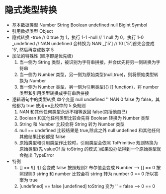 # 隐式类型转换

- 基本数据类型
  Number String Boolean undefined null Bigint Symbol
- 引用数据类型
  Object
- 隐式转换
  -true // 0 true 为 1，执行 1-1
  -null // 1 null 为 0，执行 1-0
  _undefined // NAN undefined 会转换为 NAN
  _['5'] // 10 ['5']首先会变成 '5', 然后再变成数字 5
- 加法的特殊性 (顺序即是优先级)
  1. 当一侧为 String 类型，被识别为字符串拼接，并会优先将另一侧转换为字符串
  2. 当一侧为 Number 类型，另一侧为原始类型(null,true)，则将原始类型转换为 Number
  3. 当一侧为 Number 类型，另一侧为引用类型({} [] function)，将 number 类型和引用类型转换成字符串后拼接
- 逻辑语句中的类型转换
  单个变量
  null undefined '' NAN 0 false 为 false，其他都为 true
  使用==比较中的 5 条规则
  1. NAN 和其他任何类型永远不相等返回 false(包括他自己)
  2. Boolean 和其他任何类型比较会先将 Boolean 转换为 Number 类型
  3. String 和 Number 比较会将 String 转为 Number 类型
  4. null == undefined 比较结果是 true,除此之外 null undefined 和其他任何其他结果比较都是 false
  5. 原始类型和引用类型作比较时，引用类型会依照 ToPrimitive 规则转换为原始类型(先 valueOf 后 toString 的模式 )如果没办法得到一个原始类型就会抛出 TypeError
- 特例
  1. [] == ![]
  ![] 会变成 false
  按照规则2 布尔值会变成 Number --> [] == 0
  按照规则3 string 和 number 比较会将 string 转为 number 0 == 0 所以答案为 true
  2. [undefined] == false
  [undefined] toString 变为 '' = false --> 0 == 0


